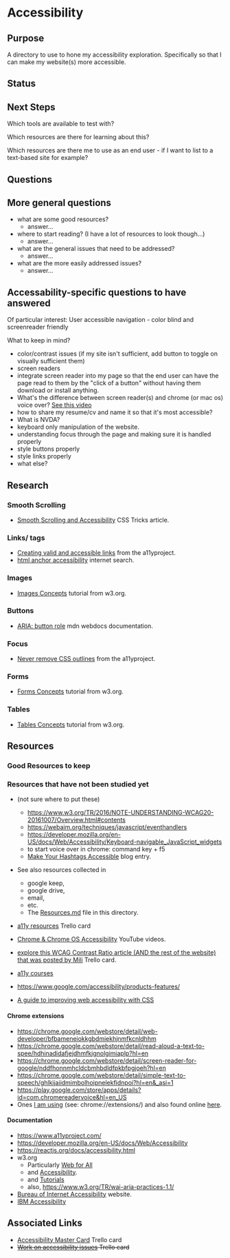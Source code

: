 # Accessibility

## Purpose
A directory to use to hone my accessibility exploration. Specifically so that I can make my website(s) more accessible.

## Status

## Next Steps
Which tools are available to test with?

Which resources are there for learning about this?

Which resources are there me to use as an end user - if I want to list to a text-based site for example?

## Questions
## More general questions
* what are some good resources?
  * answer...
* where to start reading? (I have a lot of resources to look though...)
  * answer...
* what are the general issues that need to be addressed?
  * answer...
* what are the more easily addressed issues?
  * answer...

## Accessability-specific questions to have answered


Of particular interest: User accessible navigation - color blind and screenreader friendly

What to keep in mind?

* color/contrast issues (if my site isn't sufficient, add button to toggle on visually sufficient them)
* screen readers
* integrate screen reader into my page so that the end user can have the page read to them by the "click of a button" without having them download or install anything.
* What's the difference between screen reader(s) and chrome (or mac os) voice over?
[See this video](https://www.youtube.com/watch?v=Lktz1KXbTOU)
* how to share my resume/cv and name it so that it's most accessible?
* What is NVDA?
* keyboard only manipulation of the website.
* understanding focus through the page and making sure it is handled properly
* style buttons properly
* style links properly
* what else?

## Research
### Smooth Scrolling
* [Smooth Scrolling and Accessibility](https://css-tricks.com/smooth-scrolling-accessibility/) CSS Tricks article.

### Links/<a> tags
* [Creating valid and accessible links](https://www.a11yproject.com/posts/2019-02-15-creating-valid-and-accessible-links/) from the a11yproject.
* [html anchor accessibility](https://www.google.com/search?q=html+anchor+accessibility&oq=html+anchor+accessibility&aqs=chrome..69i57.6984j0j4&sourceid=chrome&ie=UTF-8) internet search.

### Images
* [Images Concepts](https://www.w3.org/WAI/tutorials/images/) tutorial from w3.org.

### Buttons
* [ARIA: button role](https://developer.mozilla.org/en-US/docs/Web/Accessibility/ARIA/Roles/button_role) mdn webdocs documentation.

### Focus
* [Never remove CSS outlines](https://www.a11yproject.com/posts/2013-01-25-never-remove-css-outlines/) from the a11yproject.

### Forms
* [Forms Concepts](https://www.w3.org/WAI/tutorials/forms/) tutorial from w3.org.

### Tables
* [Tables Concepts](https://www.w3.org/WAI/tutorials/tables/) tutorial from w3.org.

## Resources
### Good Resources to keep
### Resources that have not been studied yet
* (not sure where to put these)
  * https://www.w3.org/TR/2016/NOTE-UNDERSTANDING-WCAG20-20161007/Overview.html#contents
  * https://webaim.org/techniques/javascript/eventhandlers
  * https://developer.mozilla.org/en-US/docs/Web/Accessibility/Keyboard-navigable_JavaScript_widgets
  * to start voice over in chrome: command key + f5
  * [Make Your Hashtags Accessible](https://www.boia.org/blog/make-your-hashtags-accessible) blog entry. 

* See also resources collected in 
  * google keep, 
  * google drive, 
  * email, 
  * etc.
  * The [Resources.md](https://github.com/JamieBort/LearningDirectory/blob/master/Accessibility/Resources.md) file in this directory.

* [a11y resources](https://trello.com/c/nSgl3vaI/437-a11y-resources) Trello card

* [Chrome & Chrome OS Accessibility](https://www.youtube.com/playlist?list=PL5aqr5w5fRe7QWzXhqxrilIVduWEmLHM2) YouTube videos.

* [explore this WCAG Contrast Ratio article (AND the rest of the website) that was posted by Mili](https://trello.com/c/bgdUXGZM/436-explore-this-article-and-the-rest-of-the-website-that-was-posted-by-mili) Trello card.

* [a11y courses](https://github.com/mgifford/a11y-courses)

* https://www.google.com/accessibility/products-features/

* [A guide to improving web accessibility with CSS](https://blog.logrocket.com/a-guide-to-improving-web-accessibility-with-css/)

#### Chrome extensions
* https://chrome.google.com/webstore/detail/web-developer/bfbameneiokkgbdmiekhjnmfkcnldhhm
* https://chrome.google.com/webstore/detail/read-aloud-a-text-to-spee/hdhinadidafjejdhmfkjgnolgimiaplp?hl=en
* https://chrome.google.com/webstore/detail/screen-reader-for-google/nddfhonnmhcldcbmhbdldfpkbfpgjoeh?hl=en
* https://chrome.google.com/webstore/detail/simple-text-to-speech/ghlkijaiidmimbolhoipnelekfidnpoi?hl=en&_asi=1
* https://play.google.com/store/apps/details?id=com.chromereadervoice&hl=en_US
* Ones [I am using](chrome://extensions/) (see: chrome://extensions/) and also found online [here](https://chrome.google.com/webstore/user/purchases?hl=en).

#### Documentation
* https://www.a11yproject.com/
* https://developer.mozilla.org/en-US/docs/Web/Accessibility
* https://reactjs.org/docs/accessibility.html
* w3.org
  * Particularly [Web for All](https://www.w3.org/Consortium/mission.html#principles)
  * and [Accessibility](https://www.w3.org/WAI/).
  * and [Tutorials](https://www.w3.org/WAI/tutorials/.)
  * also, https://www.w3.org/TR/wai-aria-practices-1.1/
* [Bureau of Internet Accessibility](https://www.boia.org/) website.
* [IBM Accessibility](https://www.ibm.com/able/)

## Associated Links
* [Accessibility Master Card](https://trello.com/c/QiXs2V0r/164-accessibility-master-card) Trello card
* ~~[Work on accessibility issues](https://trello.com/c/QiXs2V0r/164-work-on-accessibility-issues) Trello card~~